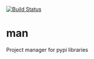 [![Build Status](https://travis-ci.org/ddorn/man.svg?branch=v0.1.0)](https://travis-ci.org/ddorn/man)

# man

Project manager for pypi libraries